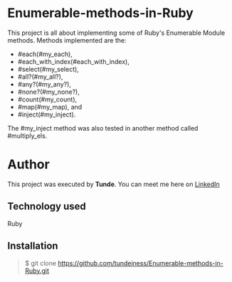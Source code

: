 # Enumerable-methods-in-Ruby

This project is all about implementing some of Ruby's Enumerable Module methods.
Methods implemented are the:

* #each(#my_each),
* #each_with_index(#each_with_index),
* #select(#my_select),
* #all?(#my_all?),
* #any?(#my_any?),
* #none?(#my_none?),
* #count(#my_count),
* #map(#my_map), and
* #inject(#my_inject).

The #my_inject method was also tested in another method called #multiply_els.


# Author

  This project was executed by **Tunde**.
  You can meet me here on [LinkedIn](https://www.linkedin.com/in/tunde-oretade/)


## Technology used

  Ruby



## Installation

> $ git clone https://github.com/tundeiness/Enumerable-methods-in-Ruby.git
